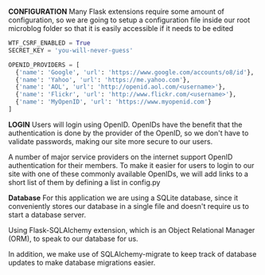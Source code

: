 **CONFIGURATION**
Many Flask extensions require some amount of configuration, so we are going to setup a configuration file inside our root microblog folder so that it is easily accessible if it needs to be edited

```Python
WTF_CSRF_ENABLED = True
SECRET_KEY = 'you-will-never-guess'

OPENID_PROVIDERS = [
  {'name': 'Google', 'url': 'https://www.google.com/accounts/o8/id'},
  {'name': 'Yahoo', 'url': 'https://me.yahoo.com'},
  {'name': 'AOL', 'url': 'http://openid.aol.com/<username>'},
  {'name': 'Flickr', 'url': 'http://www.flickr.com/<username>'},
  {'name': 'MyOpenID', 'url': 'https://www.myopenid.com'}
]
```

**LOGIN** Users will login using OpenID. OpenIDs have the benefit that the authentication is done by the provider of the OpenID, so we don't have to validate passwords, making our site more secure to our users.

A number of major service providers on the internet support OpenID authentication for their members. To make it easier for users to login to our site with one  of these commonly available OpenIDs, we will add links to a short list of them by defining a list in config.py

**Database**
For this application we are using a SQLite database, since it conveniently stores our database in a single file and doesn't require us to start a database server.

Using Flask-SQLAlchemy extension, which is an Object Relational Manager (ORM), to speak to our database for us.

In addition, we make use of SQLAlchemy-migrate to keep track of database updates to make database migrations easier.
